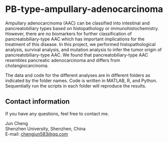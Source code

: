 # PB-type-ampullary-adenocarcinoma
Ampullary adenocarcinoma (AAC) can be classified into intestinal and pancreatobiliary types based on histopathology or immunohistochemistry. However, there are no biomarkers for further classification of pancreatobiliary-type AAC which has important implications for the treatment of this disease. In this project, we performed histopathological analysis, survival analysis, and mutation analysis to infer the tumor origin of pancreatobiliary-type AAC. We found that pancreatobiliary-type AAC resembles pancreatic adenocarcinoma and differs from cholangiocarcinoma.

The data and code for the different analyses are in different folders as indicated by the folder names. Code is written in MATLAB, R, and Python. Sequentially run the scripts in each folder will reproduce the results.

Contact information
---
If you have any questions, feel free to contact me.

Jun Cheng<br>
Shenzhen University, Shenzhen, China <br>
E-mail: chengjun583@qq.com
